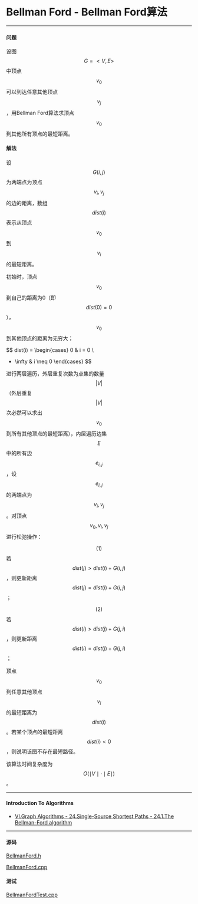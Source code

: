 <script type="text/javascript" src="https://cdnjs.cloudflare.com/ajax/libs/mathjax/2.7.1/MathJax.js?config=TeX-AMS-MML_HTMLorMML"></script>

# Bellman Ford - Bellman Ford算法

--------

#### 问题

设图$$ G = <V, E> $$中顶点$$ v_0 $$可以到达任意其他顶点$$ v_j $$，用Bellman Ford算法求顶点$$ v_0 $$到其他所有顶点的最短距离。

#### 解法

设$$ G(i, j) $$为两端点为顶点$$ v_i, v_j $$的边的距离，数组$$ dist(i) $$表示从顶点$$ v_0 $$到$$ v_i $$的最短距离。

初始时，顶点$$ v_0 $$到自己的距离为0（即$$ dist(0) = 0 $$），$$ v_0 $$到其他顶点的距离为无穷大；

$$
dist(i) =
\begin{cases}
0                   &   i = 0                       \\
+ \infty            &   i \neq 0
\end{cases}
$$

进行两层遍历，外层重复次数为点集的数量$$ |V| $$（外层重复$$ |V| $$次必然可以求出$$ v_0 $$到所有其他顶点的最短距离），内层遍历边集$$ E $$中的所有边$$ e_{i,j} $$，设$$ e_{i,j} $$的两端点为$$ v_i, v_j $$。对顶点$$ v_0, v_i, v_j $$进行松弛操作：

$$ (1) $$ 若$$ dist(j) \gt dist(i) + G(i, j) $$，则更新距离$$ dist(j) = dist(i) + G(i, j) $$；

$$ (2) $$ 若$$ dist(i) \gt dist(j) + G(j, i) $$，则更新距离$$ dist(i) = dist(j) + G(j, i) $$；

顶点$$ v_0 $$到任意其他顶点$$ v_i $$的最短距离为$$ dist(i) $$。若某个顶点的最短距离$$ dist(i) \lt 0 $$，则说明该图不存在最短路径。

该算法时间复杂度为$$ O(\mid V \mid \cdot \mid E \mid) $$。

--------

#### Introduction To Algorithms

* [VI.Graph Algorithms - 24.Single-Source Shortest Paths - 24.1.The Bellman-Ford algorithm](https://mcdtu.files.wordpress.com/2017/03/introduction-to-algorithms-3rd-edition-sep-2010.pdf)

--------

#### 源码

[BellmanFord.h](https://github.com/linrongbin16/Way-to-Algorithm/blob/master/src/GraphTheory/ShortestPath/BellmanFord.h)

[BellmanFord.cpp](https://github.com/linrongbin16/Way-to-Algorithm/blob/master/src/GraphTheory/ShortestPath/BellmanFord.cpp)

#### 测试

[BellmanFordTest.cpp](https://github.com/linrongbin16/Way-to-Algorithm/blob/master/src/GraphTheory/ShortestPath/BellmanFordTest.cpp)
